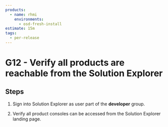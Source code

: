 ```yaml
---
products:
  - name: rhmi
    environments:
      - osd-fresh-install
estimate: 15m
tags:
  - per-release
---
```


# G12 - Verify all products are reachable from the Solution Explorer

## Steps

1. Sign into Solution Explorer as user part of the **developer** group.

2. Verify all product consoles can be accessed from the Solution Explorer landing page.

